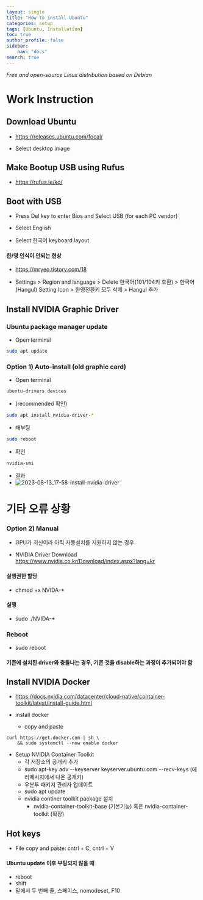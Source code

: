```yaml
---
layout: single
title: "How to install Ubuntu"
categories: setup
tags: [Ubuntu, Installation]
toc: true
author_profile: false
sidebar:
    nav: "docs"
search: true
---
```


*Free and open-source Linux distribution based on Debian*

# Work Instruction

## Download Ubuntu

- https://releases.ubuntu.com/focal/

- Select desktop image
  
## Make Bootup USB using Rufus

- https://rufus.ie/ko/

## Boot with USB

- Press Del key to enter Bios and Select USB (for each PC vendor)

- Select English

- Select 한국어 keyboard layout

#### 한/영 인식이 안되는 현상

- https://mryeo.tistory.com/18

- Settings > Region and language > Delete 한국어(101/104키 호환) > 한국어(Hangul) Setting Icon > 한영전환키 모두 삭제 > Hangul 추가





## Install NVIDIA Graphic Driver

### Ubuntu package manager update

- Open terminal

```bash
sudo apt update
```

### Option 1) Auto-install (old graphic card)

- Open terminal

```bash
ubuntu-drivers devices
```

- (recommended 확인)

```bash
sudo apt install nvidia-driver-*
```

- 재부팅

```bash
sudo reboot
```

- 확인

```bash
nvidia-smi
```

- 결과
- ![2023-08-13_17-58-install-nvidia-driver]({{site.url}}/images/$(filename)/2023-08-13_17-58-install-nvidia-driver.png)







# 기타 오류 상황

### Option 2) Manual

- GPU가 최신이라 아직 자동설치를 지원하지 않는 경우

- NVIDIA Driver Download https://www.nvidia.co.kr/Download/index.aspx?lang=kr

#### 실행권한 할당

- chmod +x NVIDA-*

#### 실행

- sudo ./NVIDA-*

### Reboot

- sudo reboot

#### 기존에 설치된 driver와 충돌나는 경우, 기존 것을 disable하는 과정이 추가되어야 함

## Install NVIDIA Docker

- https://docs.nvidia.com/datacenter/cloud-native/container-toolkit/latest/install-guide.html

- install docker 
  - copy and paste

```
curl https://get.docker.com | sh \
    && sudo systemctl --now enable docker
```
- Setup NVIDIA Container Toolkit
  - 각 저장소의 공개키 추가
  - sudo apt-key adv --keyserver keyserver.ubuntu.com --recv-keys (에러메시지에서 나온 공개키)
  - 우분투 패키지 관리자 업데이트
  - sudo apt update
  - nvidia continer toolkit package 설치
    - nvidia-container-toolkit-base (기본기능) 혹은 nvidia-container-toolkit (확장)



## Hot keys

- File copy and paste: cntrl + C, cntrl + V

#### Ubuntu update 이후 부팅되지 않을 때

- reboot
- shift
- 밑에서 두 번째 줄, 스페이스, nomodeset, F10